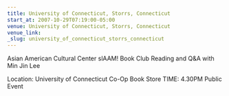 ```yaml
---
title: University of Connecticut, Storrs, Connecticut
start_at: 2007-10-29T07:19:00-05:00
venue: University of Connecticut, Storrs, Connecticut
venue_link:
_slug: university_of_connecticut_storrs_connecticut
---
```


Asian American Cultural Center
slAAM! Book Club
Reading and Q&A with Min Jin Lee

Location: University of Connecticut Co-Op Book Store
TIME: 4.30PM
Public Event

